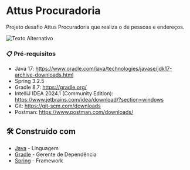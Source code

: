 # Attus Procuradoria

Projeto desafio Attus Procuradoria que realiza o de pessoas e endereços.

<img src="/src/main/resources/ClasseDiagram/Diagrama_de_classe.png" alt="Texto Alternativo">


### 📋 Pré-requisitos

* Java 17: https://www.oracle.com/java/technologies/javase/jdk17-archive-downloads.html
* Spring 3.2.5
* Gradle 8.7: https://gradle.org/
* IntelliJ IDEA 2024.1 (Community Edition): https://www.jetbrains.com/idea/download/?section=windows
* Git: https://git-scm.com/downloads
* Postman: https://www.postman.com/downloads/


## 🛠️ Construído com

* [Java](https://www.java.com/en/) - Linguagem
* [Gradle](https://gradle.org/) - Gerente de Dependência
* [Spring](https://spring.io/) - Framework
